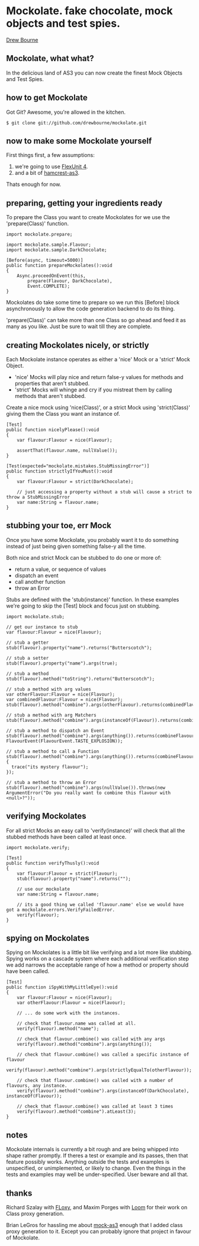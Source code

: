 # Mockolate. fake chocolate, mock objects and test spies. 

[Drew Bourne](mailto:andrew@firstbourne.com)

## Mockolate, what what?

In the delicious land of AS3 you can now create the finest Mock Objects and Test Spies. 

## how to get Mockolate

Got Git? Awesome, you're allowed in the kitchen.

    $ git clone git://github.com/drewbourne/mockolate.git

## now to make some Mockolate yourself

First things first, a few assumptions: 

1. we're going to use [FlexUnit 4](http://opensource.adobe.com/wiki/display/flexunit/FlexUnit). 
1. and a bit of [hamcrest-as3](http://github.com/drewbourne/hamcrest-as3). 

Thats enough for now. 

## preparing, getting your ingredients ready

To prepare the Class you want to create Mockolates for we use the 'prepare(Class)' function.
    
    import mockolate.prepare;
    
    import mockolate.sample.Flavour;
    import mockolate.sample.DarkChocolate;
        
    [Before(async, timeout=5000)]
    public function prepareMockolates():void
    {
        Async.proceedOnEvent(this,
            prepare(Flavour, DarkChocolate),
            Event.COMPLETE);
    }
    
Mockolates do take some time to prepare so we run this [Before] block asynchronously to allow the code generation backend to do its thing.

'prepare(Class)' can take more than one Class so go ahead and feed it as many as you like. Just be sure to wait till they are complete. 

## creating Mockolates nicely, or strictly

Each Mockolate instance operates as either a 'nice' Mock or a 'strict' Mock Object. 

- 'nice' Mocks will play nice and return false-y values for methods and properties that aren't stubbed. 
- 'strict' Mocks will whinge and cry if you mistreat them by calling methods that aren't stubbed. 

Create a nice mock using 'nice(Class)', or a strict Mock using 'strict(Class)' giving them the Class you want an instance of.

    [Test]
    public function nicelyPlease():void 
    {
        var flavour:Flavour = nice(Flavour);
        
        assertThat(flavour.name, nullValue());
    }

    [Test(expected="mockolate.mistakes.StubMissingError")]
    public function strictlyIfYouMust():void 
    {
        var flavour:Flavour = strict(DarkChocolate);
        
        // just accessing a property without a stub will cause a strict to throw a StubMissingError
        var name:String = flavour.name;
    }


## stubbing your toe, err Mock

Once you have some Mockolate, you probably want it to do something instead of just being given something false-y all the time. 

Both nice and strict Mock can be stubbed to do one or more of:

- return a value, or sequence of values
- dispatch an event
- call another function 
- throw an Error

Stubs are defined with the 'stub(instance)' function. In these examples we're going to skip the [Test] block and focus just on stubbing. 

    import mockolate.stub;

    // get our instance to stub
    var flavour:Flavour = nice(Flavour);
    
    // stub a getter
    stub(flavour).property("name").returns("Butterscotch");

    // stub a setter
    stub(flavour).property("name").args(true);

    // stub a method
    stub(flavour).method("toString").return("Butterscotch");
    
    // stub a method with arg values
    var otherFlavour:Flavour = nice(Flavour);
    var combinedFlavour:Flavour = nice(Flavour);
    stub(flavour).method("combine").args(otherFlavour).returns(combinedFlavour);
    
    // stub a method with arg Matchers
    stub(flavour).method("combine").args(instanceOf(Flavour)).returns(combinedFlavour);
    
    // stub a method to dispatch an Event
    stub(flavour).method("combine").args(anything()).returns(combineFlavour).dispatches(new FlavourEvent(FlavourEvent.TASTE_EXPLOSION));
    
    // stub a method to call a Function
    stub(flavour).method("combine").args(anything()).returns(combineFlavour).calls(function():void {
      trace("its mystery flavour");
    });
        
    // stub a method to throw an Error
    stub(flavour).method("combine").args(nullValue()).throws(new ArgumentError("Do you really want to combine this flavour with <null>?"));

## verifying Mockolates

For all strict Mocks an easy call to 'verify(instance)' will check that all the stubbed methods have been called at least once. 

    import mockolate.verify;

    [Test]
    public function verifyThusly():void 
    {
        var flavour:Flavour = strict(Flavour);
        stub(flavour).property("name").returns("");
        
        // use our mockolate
        var name:String = flavour.name;
        
        // its a good thing we called 'flavour.name' else we would have got a mockolate.errors.VerifyFailedError.
        verify(flavour);
    }

## spying on Mockolates

Spying on Mockolates is a little bit like verifying and a lot more like stubbing. Spying works on a cascade system where each additional verification step we add narrows the acceptable range of how a method or property should have been called. 

    [Test]
    public function iSpyWithMyLittleEye():void 
    {
        var flavour:Flavour = nice(Flavour);
        var otherFlavour:Flavour = nice(Flavour);
        
        // ... do some work with the instances.
      
        // check that flavour.name was called at all.
        verify(flavour).method("name");
        
        // check that flavour.combine() was called with any args
        verify(flavour).method("combine").args(anything());
        
        // check that flavour.combine() was called a specific instance of flavour
        verify(flavour).method("combine").args(strictlyEqualTo(otherFlavour));        
        
        // check that flavour.combine() was called with a number of flavours, any instance.
        verify(flavour).method("combine").args(instanceOf(DarkChocolate), instanceOf(Flavour));
        
        // check that flavour.combine() was called at least 3 times
        verify(flavour).method("combine").atLeast(3);
    }

## notes

Mockolate internals is currently a bit rough and are being whipped into shape rather promptly. If theres a test or example and its passes, then that feature possibly works. Anything outside the tests and examples is unspecified, or unimplemented, or likely to change. Even the things in the tests and examples may well be under-specified. User beware and all that. 

## thanks

Richard Szalay with [FLoxy](http://code.google.com/p/floxy/), and Maxim Porges with [Loom](http://code.google.com/p/loom-as3/) for their work on Class proxy generation. 

Brian LeGros for hassling me about [mock-as3](http://code.google.com/p/mock-as3/) enough that I added class proxy generation to it. Except you can probably ignore that project in favour of Mockolate.



